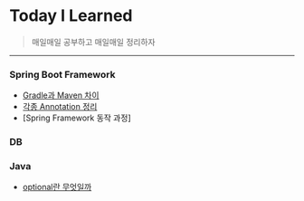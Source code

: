 # Today I Learned
>매일매일 공부하고 매일매일 정리하자

---------------------------------------------------------------------------------------------------------------------- 

### Spring Boot Framework
 * [Gradle과 Maven 차이](https://github.com/WannyWanny/TIL/blob/master/Spring/Maven.md)
 * [각종 Annotation 정리](https://github.com/WannyWanny/TIL/blob/master/Spring/Annotation.md)
 * [Spring Framework 동작 과정]

### DB

### Java
 * [optional<T>란 무엇일까](https://github.com/WannyWanny/TIL/blob/master/Java/Optional.md)
